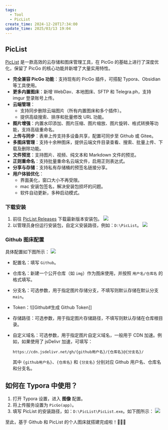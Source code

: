 ```yaml
---
tags:
  - Tool
  - PicList
create_time: 2024-12-28T17:34:00
update_time: 2025/03/13 19:04
---
```


## PicList

[PicList](https://piclist.cn/) 是一款高效的云存储和图床管理工具，在 PicGo 的基础上进行了深度优化，保留了 PicGo 的核心功能并新增了大量实用特性。

- **完全兼容 PicGo 功能**：支持现有的 PicGo 插件，可搭配 Typora、Obsidian 等工具使用。
- **更多内置图床**：新增 WebDav、本地图床、SFTP 和 Telegra.ph，支持 imgur 登录账号上传。
- **云端管理**：
    - 支持同步删除云端图片（所有内置图床和多个插件）。
    - 提供高级搜索、排序和批量修改 URL 功能。
- **图片增强**：内置水印添加、图片压缩、图片缩放、图片旋转、格式转换等功能，支持高级重命名。
- **上传与同步**：表单上传支持多设备共享，配置可同步至 Github 或 Gitee。
- **多图床管理**：支持十余种图床，提供云端文件目录查看、搜索、批量上传、下载及删除功能。
- **文件预览**：支持图片、视频、纯文本和 Markdown 文件的预览。
- **正则重命名**：支持批量重命名云端文件，启用正则表达式。
- **分享与存储**：支持私有存储桶的预签名链接分享。
- **用户体验优化**：
    - 界面美化，窗口大小不再受限。
    - mac 安装包签名，解决安装包损坏的问题。
    - 软件自动更新，多种启动模式。

### 下载安装

1. 前往 [PicList Releases](https://github.com/Kuingsmile/PicList/releases) 下载最新版本安装包。
   ![](https://img.xiaorang.fun/202502251724827.png)
2. 以管理员身份运行安装包，自定义安装路径，例如：`D:\PicList`。
   ![](https://img.xiaorang.fun/202502251724828.png)

### Github 图床配置

具体配置如下图所示：
![](https://img.xiaorang.fun/202502251724829.png)

- 配置名：填写 `Github`。
- 仓库名：新建一个公开仓库（如 `img`）作为图床使用，并按照 `用户名/仓库名` 的格式填写。
- 分支名：可选参数，用于指定图片存储分支，不填写则默认存储在默认分支 `main`。
- Token：![[Github#生成 Github Token]]
- 存储路径：可选参数，用于指定图片存储路径，不填写则默认存储在仓库根目录。
- 自定义域名：可选参数，用于指定图片自定义域名，一般用于 CDN 加速。例如，如果使用了 jsDelivr 加速，可填写：

	```
	https://cdn.jsdelivr.net/gh/{github用户名}/{仓库名}@{分支名}/
	```

	其中 `{github用户名}`、`{仓库名}` 和 `{分支名}` 分别对应 Github 用户名、仓库名和分支名。

## 如何在 Typora 中使用？

1. 打开 Typora 设置，进入 **图像** 配置。
2. 将上传服务设置为 `PicGo(app)`。
3. 填写 PicList 的安装路径，如：`D:\PicList\PicList.exe`。如下图所示：
   ![](https://img.xiaorang.fun/202502251724830.png)

至此，基于 Github 和 PicList 的个人图床就搭建完成啦！🎉🎉🎉
